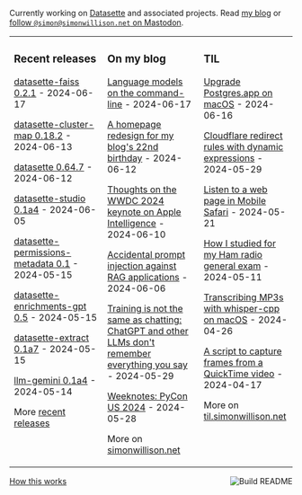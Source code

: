 Currently working on [Datasette](https://datasette.io/) and associated projects. Read [my blog](https://simonwillison.net/) or <a href="https://fedi.simonwillison.net/@simon">follow `@simon@simonwillison.net` on Mastodon</a>.

<table><tr><td valign="top" width="33%">

### Recent releases
<!-- recent_releases starts -->
[datasette-faiss 0.2.1](https://github.com/simonw/datasette-faiss/releases/tag/0.2.1) - 2024-06-17

[datasette-cluster-map 0.18.2](https://github.com/simonw/datasette-cluster-map/releases/tag/0.18.2) - 2024-06-13

[datasette 0.64.7](https://github.com/simonw/datasette/releases/tag/0.64.7) - 2024-06-12

[datasette-studio 0.1a4](https://github.com/datasette/datasette-studio/releases/tag/0.1a4) - 2024-06-05

[datasette-permissions-metadata 0.1](https://github.com/datasette/datasette-permissions-metadata/releases/tag/0.1) - 2024-05-15

[datasette-enrichments-gpt 0.5](https://github.com/datasette/datasette-enrichments-gpt/releases/tag/0.5) - 2024-05-15

[datasette-extract 0.1a7](https://github.com/datasette/datasette-extract/releases/tag/0.1a7) - 2024-05-15

[llm-gemini 0.1a4](https://github.com/simonw/llm-gemini/releases/tag/0.1a4) - 2024-05-14
<!-- recent_releases ends -->
More [recent releases](https://github.com/simonw/simonw/blob/main/releases.md)
</td><td valign="top" width="34%">

### On my blog
<!-- blog starts -->
[Language models on the command-line](https://simonwillison.net/2024/Jun/17/cli-language-models/) - 2024-06-17

[A homepage redesign for my blog's 22nd birthday](https://simonwillison.net/2024/Jun/12/homepage-redesign/) - 2024-06-12

[Thoughts on the WWDC 2024 keynote on Apple Intelligence](https://simonwillison.net/2024/Jun/10/apple-intelligence/) - 2024-06-10

[Accidental prompt injection against RAG applications](https://simonwillison.net/2024/Jun/6/accidental-prompt-injection/) - 2024-06-06

[Training is not the same as chatting: ChatGPT and other LLMs don't remember everything you say](https://simonwillison.net/2024/May/29/training-not-chatting/) - 2024-05-29

[Weeknotes: PyCon US 2024](https://simonwillison.net/2024/May/28/weeknotes/) - 2024-05-28
<!-- blog ends -->
More on [simonwillison.net](https://simonwillison.net/)
</td><td valign="top" width="33%">

### TIL
<!-- tils starts -->
[Upgrade Postgres.app on macOS](https://til.simonwillison.net/postgresql/upgrade-postgres-app) - 2024-06-16

[Cloudflare redirect rules with dynamic expressions](https://til.simonwillison.net/cloudflare/redirect-rules) - 2024-05-29

[Listen to a web page in Mobile Safari](https://til.simonwillison.net/ios/listen-to-page) - 2024-05-21

[How I studied for my Ham radio general exam](https://til.simonwillison.net/ham-radio/general) - 2024-05-11

[Transcribing MP3s with whisper-cpp on macOS](https://til.simonwillison.net/macos/whisper-cpp) - 2024-04-26

[A script to capture frames from a QuickTime video](https://til.simonwillison.net/macos/quicktime-capture-script) - 2024-04-17
<!-- tils ends -->
More on [til.simonwillison.net](https://til.simonwillison.net/)
</td></tr></table>

<a href="https://github.com/simonw/simonw/actions"><img src="https://github.com/simonw/simonw/workflows/Build%20README/badge.svg" align="right" alt="Build README"></a> <a href="https://simonwillison.net/2020/Jul/10/self-updating-profile-readme/">How this works</a>
